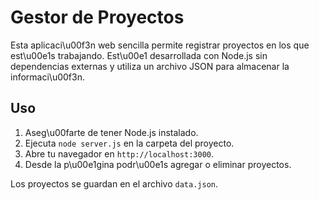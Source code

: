 # Gestor de Proyectos

Esta aplicaci\u00f3n web sencilla permite registrar proyectos en los que est\u00e1s trabajando. Est\u00e1 desarrollada con Node.js sin dependencias externas y utiliza un archivo JSON para almacenar la informaci\u00f3n.

## Uso

1. Aseg\u00farte de tener Node.js instalado.
2. Ejecuta `node server.js` en la carpeta del proyecto.
3. Abre tu navegador en `http://localhost:3000`.
4. Desde la p\u00e1gina podr\u00e1s agregar o eliminar proyectos.

Los proyectos se guardan en el archivo `data.json`.
